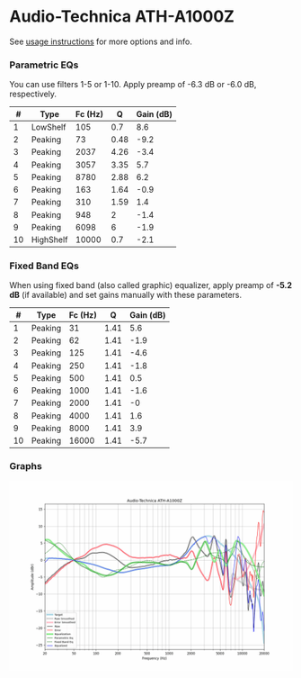 # Audio-Technica ATH-A1000Z
See [usage instructions](https://github.com/jaakkopasanen/AutoEq#usage) for more options and info.

### Parametric EQs
You can use filters 1-5 or 1-10. Apply preamp of -6.3 dB or -6.0 dB, respectively.

|   # | Type      |   Fc (Hz) |    Q |   Gain (dB) |
|-----|-----------|-----------|------|-------------|
|   1 | LowShelf  |       105 | 0.7  |         8.6 |
|   2 | Peaking   |        73 | 0.48 |        -9.2 |
|   3 | Peaking   |      2037 | 4.26 |        -3.4 |
|   4 | Peaking   |      3057 | 3.35 |         5.7 |
|   5 | Peaking   |      8780 | 2.88 |         6.2 |
|   6 | Peaking   |       163 | 1.64 |        -0.9 |
|   7 | Peaking   |       310 | 1.59 |         1.4 |
|   8 | Peaking   |       948 | 2    |        -1.4 |
|   9 | Peaking   |      6098 | 6    |        -1.9 |
|  10 | HighShelf |     10000 | 0.7  |        -2.1 |

### Fixed Band EQs
When using fixed band (also called graphic) equalizer, apply preamp of **-5.2 dB** (if available) and set gains manually with these parameters.

|   # | Type    |   Fc (Hz) |    Q |   Gain (dB) |
|-----|---------|-----------|------|-------------|
|   1 | Peaking |        31 | 1.41 |         5.6 |
|   2 | Peaking |        62 | 1.41 |        -1.9 |
|   3 | Peaking |       125 | 1.41 |        -4.6 |
|   4 | Peaking |       250 | 1.41 |        -1.8 |
|   5 | Peaking |       500 | 1.41 |         0.5 |
|   6 | Peaking |      1000 | 1.41 |        -1.6 |
|   7 | Peaking |      2000 | 1.41 |        -0   |
|   8 | Peaking |      4000 | 1.41 |         1.6 |
|   9 | Peaking |      8000 | 1.41 |         3.9 |
|  10 | Peaking |     16000 | 1.41 |        -5.7 |

### Graphs
![](./Audio-Technica%20ATH-A1000Z.png)
